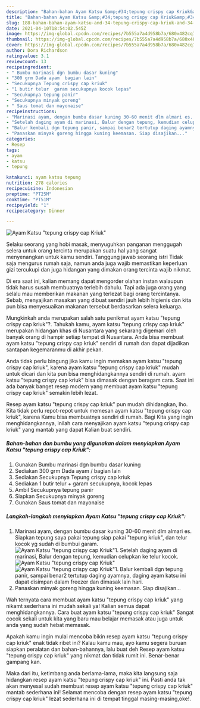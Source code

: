 ```yaml
---
description: "Bahan-bahan Ayam Katsu &amp;#34;tepung crispy cap Kriuk&amp;#34; yang enak dan Mudah Dibuat"
title: "Bahan-bahan Ayam Katsu &amp;#34;tepung crispy cap Kriuk&amp;#34; yang enak dan Mudah Dibuat"
slug: 188-bahan-bahan-ayam-katsu-and-34-tepung-crispy-cap-kriuk-and-34-yang-enak-dan-mudah-dibuat
date: 2021-04-10T18:54:02.545Z
image: https://img-global.cpcdn.com/recipes/7b555a7a4d958b7a/680x482cq70/ayam-katsu-tepung-crispy-cap-kriuk-foto-resep-utama.jpg
thumbnail: https://img-global.cpcdn.com/recipes/7b555a7a4d958b7a/680x482cq70/ayam-katsu-tepung-crispy-cap-kriuk-foto-resep-utama.jpg
cover: https://img-global.cpcdn.com/recipes/7b555a7a4d958b7a/680x482cq70/ayam-katsu-tepung-crispy-cap-kriuk-foto-resep-utama.jpg
author: Dora Richardson
ratingvalue: 3.1
reviewcount: 13
recipeingredient:
- " Bumbu marinasi dgn bumbu dasar kuning"
- "300 grm Dada ayam  bagian lain"
- "Secukupnya Tepung crispy cap kriuk"
- "1 butir telur  garam secukupnya kocok lepas"
- "Secukupnya tepung panir"
- "Secukupnya minyak goreng"
- " Saus tomat dan mayonaise"
recipeinstructions:
- "Marinasi ayam, dengan bumbu dasar kuning 30-60 menit dlm almari es. Siapkan tepung saya pakai tepung siap pakai &#34;tepung kriuk&#34;, dan telur kocok yg sudah di bumbui garam."
- "Setelah daging ayam di marinasi, Balur dengan tepung, kemudian celupkan ke telur kocok."
- "Balur kembali dgn tepung panir, sampai benar2 tertutup daging ayamnya, daging ayam katsu ini dapat disimpan dalam freezer dan dimasak lain hari."
- "Panaskan minyak goreng hingga kuning keemasan. Siap disajikan..."
categories:
- Resep
tags:
- ayam
- katsu
- tepung

katakunci: ayam katsu tepung 
nutrition: 278 calories
recipecuisine: Indonesian
preptime: "PT25M"
cooktime: "PT51M"
recipeyield: "1"
recipecategory: Dinner

---
```



![Ayam Katsu &#34;tepung crispy cap Kriuk&#34;](https://img-global.cpcdn.com/recipes/7b555a7a4d958b7a/680x482cq70/ayam-katsu-tepung-crispy-cap-kriuk-foto-resep-utama.jpg)

Selaku seorang yang hobi masak, menyuguhkan panganan menggugah selera untuk orang tercinta merupakan suatu hal yang sangat menyenangkan untuk kamu sendiri. Tanggung jawab seorang istri Tidak saja mengurus rumah saja, namun anda juga wajib memastikan keperluan gizi tercukupi dan juga hidangan yang dimakan orang tercinta wajib nikmat.

Di era  saat ini, kalian memang dapat mengorder olahan instan walaupun tidak harus susah membuatnya terlebih dahulu. Tapi ada juga orang yang selalu mau memberikan makanan yang terlezat bagi orang tercintanya. Sebab, menyajikan masakan yang dibuat sendiri jauh lebih higienis dan kita pun bisa menyesuaikan makanan tersebut berdasarkan selera keluarga. 



Mungkinkah anda merupakan salah satu penikmat ayam katsu &#34;tepung crispy cap kriuk&#34;?. Tahukah kamu, ayam katsu &#34;tepung crispy cap kriuk&#34; merupakan hidangan khas di Nusantara yang sekarang digemari oleh banyak orang di hampir setiap tempat di Nusantara. Anda bisa membuat ayam katsu &#34;tepung crispy cap kriuk&#34; sendiri di rumah dan dapat dijadikan santapan kegemaranmu di akhir pekan.

Anda tidak perlu bingung jika kamu ingin memakan ayam katsu &#34;tepung crispy cap kriuk&#34;, karena ayam katsu &#34;tepung crispy cap kriuk&#34; mudah untuk dicari dan kita pun bisa menghidangkannya sendiri di rumah. ayam katsu &#34;tepung crispy cap kriuk&#34; bisa dimasak dengan beragam cara. Saat ini ada banyak banget resep modern yang membuat ayam katsu &#34;tepung crispy cap kriuk&#34; semakin lebih lezat.

Resep ayam katsu &#34;tepung crispy cap kriuk&#34; pun mudah dihidangkan, lho. Kita tidak perlu repot-repot untuk memesan ayam katsu &#34;tepung crispy cap kriuk&#34;, karena Kamu bisa membuatnya sendiri di rumah. Bagi Kita yang ingin menghidangkannya, inilah cara menyajikan ayam katsu &#34;tepung crispy cap kriuk&#34; yang mantab yang dapat Kalian buat sendiri.

<!--inarticleads1-->

##### Bahan-bahan dan bumbu yang digunakan dalam menyiapkan Ayam Katsu &#34;tepung crispy cap Kriuk&#34;:

1. Gunakan  Bumbu marinasi dgn bumbu dasar kuning
1. Sediakan 300 grm Dada ayam / bagian lain
1. Sediakan Secukupnya Tepung crispy cap kriuk
1. Sediakan 1 butir telur + garam secukupnya, kocok lepas
1. Ambil Secukupnya tepung panir
1. Siapkan Secukupnya minyak goreng
1. Gunakan  Saus tomat dan mayonaise




<!--inarticleads2-->

##### Langkah-langkah menyiapkan Ayam Katsu &#34;tepung crispy cap Kriuk&#34;:

1. Marinasi ayam, dengan bumbu dasar kuning 30-60 menit dlm almari es. Siapkan tepung saya pakai tepung siap pakai &#34;tepung kriuk&#34;, dan telur kocok yg sudah di bumbui garam.
<img src="https://img-global.cpcdn.com/steps/4e1beb1ef884a6db/160x128cq70/ayam-katsu-tepung-crispy-cap-kriuk-langkah-memasak-1-foto.jpg" alt="Ayam Katsu &#34;tepung crispy cap Kriuk&#34;">1. Setelah daging ayam di marinasi, Balur dengan tepung, kemudian celupkan ke telur kocok.
<img src="https://img-global.cpcdn.com/steps/ecfb486e272c9685/160x128cq70/ayam-katsu-tepung-crispy-cap-kriuk-langkah-memasak-2-foto.jpg" alt="Ayam Katsu &#34;tepung crispy cap Kriuk&#34;"><img src="https://img-global.cpcdn.com/steps/fbba0d5113ab15a5/160x128cq70/ayam-katsu-tepung-crispy-cap-kriuk-langkah-memasak-2-foto.jpg" alt="Ayam Katsu &#34;tepung crispy cap Kriuk&#34;">1. Balur kembali dgn tepung panir, sampai benar2 tertutup daging ayamnya, daging ayam katsu ini dapat disimpan dalam freezer dan dimasak lain hari.
1. Panaskan minyak goreng hingga kuning keemasan. Siap disajikan...




Wah ternyata cara membuat ayam katsu &#34;tepung crispy cap kriuk&#34; yang nikamt sederhana ini mudah sekali ya! Kalian semua dapat menghidangkannya. Cara buat ayam katsu &#34;tepung crispy cap kriuk&#34; Sangat cocok sekali untuk kita yang baru mau belajar memasak atau juga untuk anda yang sudah hebat memasak.

Apakah kamu ingin mulai mencoba bikin resep ayam katsu &#34;tepung crispy cap kriuk&#34; enak tidak ribet ini? Kalau kamu mau, ayo kamu segera buruan siapkan peralatan dan bahan-bahannya, lalu buat deh Resep ayam katsu &#34;tepung crispy cap kriuk&#34; yang nikmat dan tidak rumit ini. Benar-benar gampang kan. 

Maka dari itu, ketimbang anda berlama-lama, maka kita langsung saja hidangkan resep ayam katsu &#34;tepung crispy cap kriuk&#34; ini. Pasti anda tak akan menyesal sudah membuat resep ayam katsu &#34;tepung crispy cap kriuk&#34; mantab sederhana ini! Selamat mencoba dengan resep ayam katsu &#34;tepung crispy cap kriuk&#34; lezat sederhana ini di tempat tinggal masing-masing,oke!.


